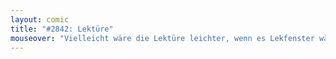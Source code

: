 ```yaml
---
layout: comic
title: "#2842: Lektüre"
mouseover: "Vielleicht wäre die Lektüre leichter, wenn es Lekfenster wäre."
---
```

